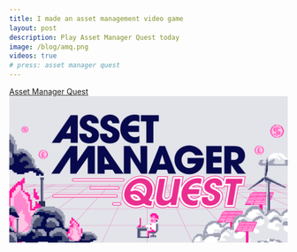 ```yaml
---
title: I made an asset management video game
layout: post
description: Play Asset Manager Quest today
image: /blog/amq.png
videos: true
# press: asset manager quest
---
```

[Asset Manager Quest](https://www.assetmanager.quest)
![Asset Manager Quest](/blog/amq.png)